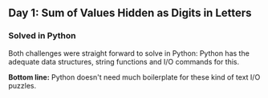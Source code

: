 ## Day 1: Sum of Values Hidden as Digits in Letters

### Solved in Python

Both challenges were straight forward to solve in Python: Python has the adequate data structures, string functions and  I/O commands for this.

**Bottom line:** Python doesn't need much boilerplate for these kind of text I/O puzzles.
